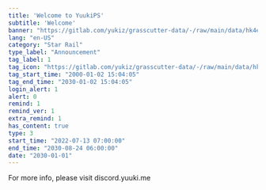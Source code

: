 ```yaml
---
title: 'Welcome to YuukiPS'
subtitle: 'Welcome'
banner: "https://gitlab.com/yukiz/grasscutter-data/-/raw/main/data/hk4e/announcement/image/banner1.jpg"
lang: "en-US"
category: "Star Rail"
type_label: "Announcement"
tag_label: 1
tag_icon: "https://gitlab.com/yukiz/grasscutter-data/-/raw/main/data/hk4e/announcement/image/alert/warning.png"
tag_start_time: "2000-01-02 15:04:05"
tag_end_time: "2030-01-02 15:04:05"
login_alert: 1
alert: 0
remind: 1
remind_ver: 1
extra_remind: 1
has_content: true
type: 3
start_time: "2022-07-13 07:00:00"
end_time: "2030-08-24 06:00:00"
date: "2030-01-01"
---
```

For more info, please visit discord.yuuki.me 